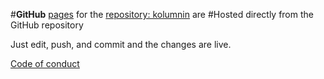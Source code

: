 #**GitHub** [pages](
https://kolumnin.github.io/pages/index.html)
for the [repository: kolumnin](https://github.com/kolumnin) are
#Hosted directly from the GitHub repository

Just edit, push, and commit and the changes are live.

[Code of conduct](https://github.com/kolumnin/pages/blob/master/CODE_OF_CONDUCT.md)
